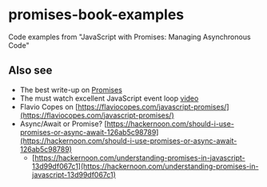 # promises-book-examples
Code examples from "JavaScript with Promises: Managing Asynchronous Code"


## Also see

- The best write-up on [Promises](http://j.mp/conceptsJS)
- The must watch excellent JavaScript event loop [video](http://bit.ly/eventLoopJS)
- Flavio Copes on [https://flaviocopes.com/javascript-promises/](https://flaviocopes.com/javascript-promises/)
- Async/Await or Promise? [https://hackernoon.com/should-i-use-promises-or-async-await-126ab5c98789](https://hackernoon.com/should-i-use-promises-or-async-await-126ab5c98789)
  - [https://hackernoon.com/understanding-promises-in-javascript-13d99df067c1](https://hackernoon.com/understanding-promises-in-javascript-13d99df067c1) 